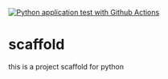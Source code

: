 [![Python application test with Github Actions](https://github.com/Fahad-Aslam/scaffold/actions/workflows/main.yml/badge.svg)](https://github.com/Fahad-Aslam/scaffold/actions/workflows/main.yml)


# scaffold
this is a project scaffold for python

